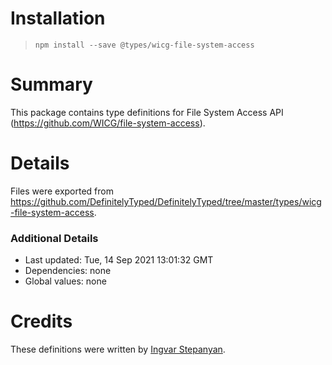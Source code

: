 # Installation
> `npm install --save @types/wicg-file-system-access`

# Summary
This package contains type definitions for File System Access API (https://github.com/WICG/file-system-access).

# Details
Files were exported from https://github.com/DefinitelyTyped/DefinitelyTyped/tree/master/types/wicg-file-system-access.

### Additional Details
 * Last updated: Tue, 14 Sep 2021 13:01:32 GMT
 * Dependencies: none
 * Global values: none

# Credits
These definitions were written by [Ingvar Stepanyan](https://github.com/RReverser).
